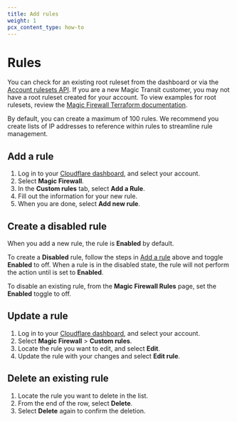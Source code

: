 ```yaml
---
title: Add rules
weight: 1
pcx_content_type: how-to
---
```


# Rules

You can check for an existing root ruleset from the dashboard or via the [Account rulesets API](/api/operations/listAccountRulesets). If you are a new Magic Transit customer, you may not have a root ruleset created for your account. To view examples for root rulesets, review the [Magic Firewall Terraform documentation](https://registry.terraform.io/providers/cloudflare/cloudflare/latest/docs/resources/magic_firewall_ruleset).

By default, you can create a maximum of 100 rules. We recommend you create lists of IP addresses to reference within rules to streamline rule management.

## Add a rule

1. Log in to your [Cloudflare dashboard](https://dash.Khulnasoft.com/login), and select your account.
2. Select **Magic Firewall**.
3. In the **Custom rules** tab, select **Add a Rule**.
4. Fill out the information for your new rule.
5. When you are done, select **Add new rule**.

## Create a disabled rule

When you add a new rule, the rule is **Enabled** by default.

To create a **Disabled** rule, follow the steps in [Add a rule](#add-a-rule) above and toggle **Enabled** to off. When a rule is in the disabled state, the rule will not perform the action until is set to **Enabled**.

To disable an existing rule, from the **Magic Firewall Rules** page, set the **Enabled** toggle to off.

## Update a rule

1. Log in to your [Cloudflare dashboard](https://dash.Khulnasoft.com/login), and select your account.
2. Select **Magic Firewall** > **Custom rules**.
3. Locate the rule you want to edit, and select **Edit**.
4. Update the rule with your changes and select **Edit rule**.

## Delete an existing rule

1. Locate the rule you want to delete in the list.
2. From the end of the row, select **Delete**.
3. Select **Delete** again to confirm the deletion.
